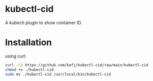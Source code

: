 # kubectl-cid
A kubectl plugin to show container ID.

# Installation
using curl:

```bash
curl -LO https://github.com/kofj/kubectl-cid/raw/main/kubectl-cid
chmod +x ./kubectl-cid
sudo mv ./kubectl-cid /usr/local/bin/kubectl-cid
```
